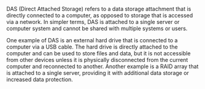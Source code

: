 DAS (Direct Attached Storage) refers to a data storage attachment that is directly connected to a computer, as opposed to storage that is accessed via a network. In simpler terms, DAS is attached to a single server or computer system and cannot be shared with multiple systems or users.

One example of DAS is an external hard drive that is connected to a computer via a USB cable. The hard drive is directly attached to the computer and can be used to store files and data, but it is not accessible from other devices unless it is physically disconnected from the current computer and reconnected to another. Another example is a RAID array that is attached to a single server, providing it with additional data storage or increased data protection.